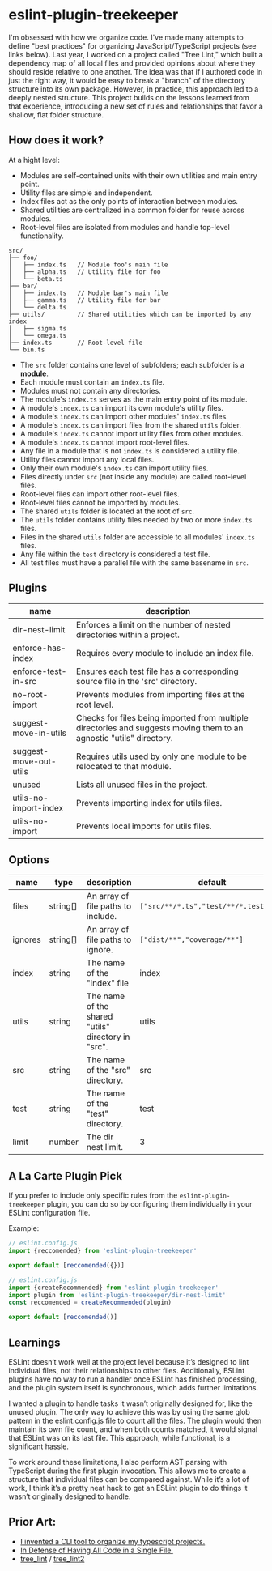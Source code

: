 # eslint-plugin-treekeeper

I'm obsessed with how we organize code. I've made many attempts to define "best practices" for organizing JavaScript/TypeScript projects (see links below). Last year, I worked on a project called "Tree Lint," which built a dependency map of all local files and provided opinions about where they should reside relative to one another. The idea was that if I authored code in just the right way, it would be easy to break a "branch" of the directory structure into its own package. However, in practice, this approach led to a deeply nested structure. This project builds on the lessons learned from that experience, introducing a new set of rules and relationships that favor a shallow, flat folder structure.

## How does it work?

At a hight level:

- Modules are self-contained units with their own utilities and main entry point.
- Utility files are simple and independent.
- Index files act as the only points of interaction between modules.
- Shared utilities are centralized in a common folder for reuse across modules.
- Root-level files are isolated from modules and handle top-level functionality.

```
src/
├── foo/
│   ├── index.ts   // Module foo's main file
│   ├── alpha.ts   // Utility file for foo
│   └── beta.ts
├── bar/
│   ├── index.ts   // Module bar's main file
│   ├── gamma.ts   // Utility file for bar
│   └── delta.ts
├── utils/         // Shared utilities which can be imported by any index
│   ├── sigma.ts
│   └── omega.ts
├── index.ts       // Root-level file
└── bin.ts
```

- The `src` folder contains one level of subfolders; each subfolder is a **module**.
- Each module must contain an `index.ts` file.
- Modules must not contain any directories.
- The module's `index.ts` serves as the main entry point of its module.
- A module's `index.ts` can import its own module's utility files.
- A module's `index.ts` can import other modules' `index.ts` files.
- A module's `index.ts` can import files from the shared `utils` folder.
- A module's `index.ts` cannot import utility files from other modules.
- A module's `index.ts` cannot import root-level files.
- Any file in a module that is not `index.ts` is considered a utility file.
- Utility files cannot import any local files.
- Only their own module's `index.ts` can import utility files.
- Files directly under `src` (not inside any module) are called root-level files.
- Root-level files can import other root-level files.
- Root-level files cannot be imported by modules.
- The shared `utils` folder is located at the root of `src`.
- The `utils` folder contains utility files needed by two or more `index.ts` files.
- Files in the shared `utils` folder are accessible to all modules' `index.ts` files.
- Any file within the `test` directory is considered a test file.
- All test files must have a parallel file with the same basename in `src`.

## Plugins

| name                   | description                                                                                                          |
| ---------------------- | -------------------------------------------------------------------------------------------------------------------- |
| dir-nest-limit         | Enforces a limit on the number of nested directories within a project.                                               |
| enforce-has-index      | Requires every module to include an index file.                                                                      |
| enforce-test-in-src    | Ensures each test file has a corresponding source file in the 'src' directory.                                       |
| no-root-import         | Prevents modules from importing files at the root level.                                                             |
| suggest-move-in-utils  | Checks for files being imported from multiple directories and suggests moving them to an agnostic "utils" directory. |
| suggest-move-out-utils | Requires utils used by only one module to be relocated to that module.                                               |
| unused                 | Lists all unused files in the project.                                                                               |
| utils-no-import-index  | Prevents importing index for utils files.                                                                            |
| utils-no-import        | Prevents local imports for utils files.                                                                              |

## Options

| name    | type     | description                                        | default                               |
| ------- | -------- | -------------------------------------------------- | ------------------------------------- |
| files   | string[] | An array of file paths to include.                 | `["src/**/*.ts","test/**/*.test.ts"]` |
| ignores | string[] | An array of file paths to ignore.                  | `["dist/**","coverage/**"]`           |
| index   | string   | The name of the "index" file                       | index                                 |
| utils   | string   | The name of the shared "utils" directory in "src". | utils                                 |
| src     | string   | The name of the "src" directory.                   | src                                   |
| test    | string   | The name of the "test" directory.                  | test                                  |
| limit   | number   | The dir nest limit.                                | 3                                     |

## A La Carte Plugin Pick

If you prefer to include only specific rules from the `eslint-plugin-treekeeper` plugin, you can do so by configuring them individually in your ESLint configuration file.

Example:

```js
// eslint.config.js
import {reccomended} from 'eslint-plugin-treekeeper'

export default [reccomended({})]
```

```js
// eslint.config.js
import {createRecommended} from 'eslint-plugin-treekeeper'
import plugin from 'eslint-plugin-treekeeper/dir-nest-limit'
const reccomended = createRecommended(plugin)

export default [reccomended()]
```

## Learnings

ESLint doesn’t work well at the project level because it’s designed to lint individual files, not their relationships to other files. Additionally, ESLint plugins have no way to run a handler once ESLint has finished processing, and the plugin system itself is synchronous, which adds further limitations.

I wanted a plugin to handle tasks it wasn’t originally designed for, like the unused plugin. The only way to achieve this was by using the same glob pattern in the eslint.config.js file to count all the files. The plugin would then maintain its own file count, and when both counts matched, it would signal that ESLint was on its last file. This approach, while functional, is a significant hassle.

To work around these limitations, I also perform AST parsing with TypeScript during the first plugin invocation. This allows me to create a structure that individual files can be compared against. While it’s a lot of work, I think it’s a pretty neat hack to get an ESLint plugin to do things it wasn’t originally designed to handle.

## Prior Art:

- [I invented a CLI tool to organize my typescript projects.](https://dev.to/reggi/i-invented-a-cli-tool-to-organize-my-typescript-projects-1j82)
- [In Defense of Having All Code in a Single File.](https://dev.to/reggi/in-defense-of-having-all-code-in-a-single-file-18lb)
- [tree_lint](https://github.com/reggi/tree_lint) / [tree_lint2](https://github.com/reggi/tree_lint2)
